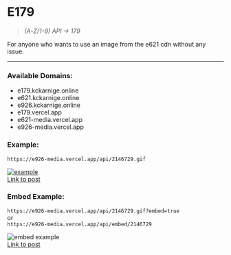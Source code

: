 # E179

>*(A-Z/1-9) API -> 179*

For anyone who wants to use an image from the e621 cdn without any issue.

----

### Available Domains:

- e179.kckarnige.online
- e621.kckarnige.online
- e926.kckarnige.online
- e179.vercel.app
- e621-media.vercel.app
- e926-media.vercel.app

### Example:

`https://e926-media.vercel.app/api/2146729.gif`

[![example](https://e926-media.vercel.app/api/2146729.gif)](https://e621-media.vercel.app/api/2146729.gif)  
[Link to post](https://e926.net/posts/4549427)

### Embed Example:

`https://e926-media.vercel.app/api/2146729.gif?embed=true`  
or  
`https://e926-media.vercel.app/api/embed/2146729`

![embed example](https://e926-media.vercel.app/embed_example.png)  
[Link to post](https://e926.net/posts/4549427)